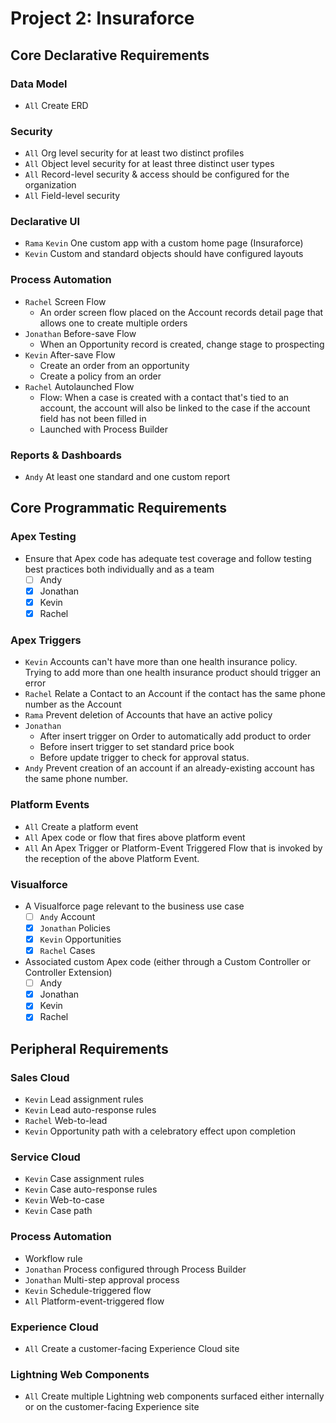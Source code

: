 # Project 2: Insuraforce

## Core Declarative Requirements

### Data Model
  * `All` Create ERD 
  
### Security
  * `All` Org level security for at least two distinct profiles 
  * `All` Object level security for at least three distinct user types 
  * `All` Record-level security & access should be configured for the organization 
  * `All` Field-level security 

### Declarative UI
  * `Rama` `Kevin` One custom app with a custom home page (Insuraforce) 
  * `Kevin` Custom and standard objects should have configured layouts 

### Process Automation
  * `Rachel` Screen Flow 
    - An order screen flow placed on the Account records detail page that allows one to create multiple orders
  * `Jonathan` Before-save Flow 
    - When an Opportunity record is created, change stage to prospecting
  * `Kevin` After-save Flow 
    - Create an order from an opportunity
    - Create a policy from an order
  * `Rachel` Autolaunched Flow
    - Flow: When a case is created with a contact that's tied to an account, the account will also be linked to the case if the account field has not been filled in
    - Launched with Process Builder

### Reports & Dashboards
  * `Andy` At least one standard and one custom report

## Core Programmatic Requirements
  
### Apex Testing
  * Ensure that Apex code has adequate test coverage and follow testing best practices both individually and as a team
    - [ ] Andy
    - [X] Jonathan
    - [X] Kevin
    - [X] Rachel

### Apex Triggers
  * `Kevin` Accounts can't have more than one health insurance policy. Trying to add more than one health insurance product should trigger an error 
  * `Rachel` Relate a Contact to an Account if the contact has the same phone number as the Account 
  * `Rama` Prevent deletion of Accounts that have an active policy 
  * `Jonathan`
    - After insert trigger on Order to automatically add product to order
    - Before insert trigger to set standard price book
    - Before update trigger to check for approval status.
  * `Andy` Prevent creation of an account if an already-existing account has the same phone number.
  
### Platform Events
  * `All` Create a platform event
  * `All` Apex code or flow that fires above platform event
  * `All` An Apex Trigger or Platform-Event Triggered Flow that is invoked by the reception of the above Platform Event.

### Visualforce
  * A Visualforce page relevant to the business use case
    - [ ] `Andy` Account
    - [X] `Jonathan` Policies
    - [X] `Kevin` Opportunities
    - [X] `Rachel` Cases
  * Associated custom Apex code (either through a Custom Controller or Controller Extension)
    - [ ] Andy
    - [X] Jonathan
    - [X] Kevin
    - [X] Rachel

## Peripheral Requirements

### Sales Cloud
  * `Kevin` Lead assignment rules
  * `Kevin` Lead auto-response rules
  * `Rachel` Web-to-lead
  * `Kevin` Opportunity path with a celebratory effect upon completion

### Service Cloud
  * `Kevin` Case assignment rules
  * `Kevin` Case auto-response rules
  * `Kevin` Web-to-case
  * `Kevin` Case path

### Process Automation
  * Workflow rule
  * `Jonathan` Process configured through Process Builder
  * `Jonathan` Multi-step approval process
  * `Kevin` Schedule-triggered flow
  * `All` Platform-event-triggered flow

### Experience Cloud
  * `All` Create a customer-facing Experience Cloud site
  
### Lightning Web Components
  * `All` Create multiple Lightning web components surfaced either internally or on the customer-facing Experience site
